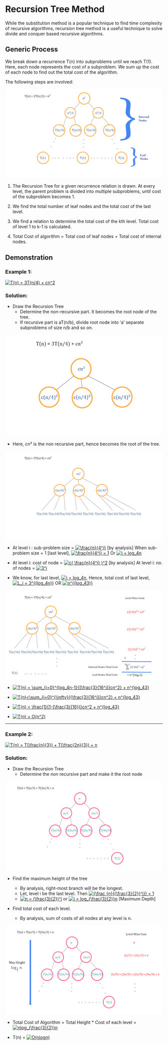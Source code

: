 # Recursion Tree Method

While the substitution method is a popular technique to find time complexity of recursive algorithms, recursion tree method is a useful technique to solve divide and conquer based recursive algorithms.

## Generic Process

We break down a recurrence T(n) into subproblems until we reach T(1). Here, each node represents the cost of a subproblem. We sum up the cost of each node to find out the total cost of the algorithm.

The following steps are involved:

<img src="images\generic_tree.png">

1. The Recursion Tree for a given recurrence relation is drawn. At every level, the parent problem is divided into multiple subproblems, until cost of the subproblem becomes 1.

2. We find the total number of leaf nodes and the total cost of the last level.

3. We find a relation to determine the total cost of the kth level. Total cost of level 1 to k-1 is calculated.

4. Total Cost of algorithm = Total cost of leaf nodes + Total cost of internal nodes.

## Demonstration

### Example 1:
<a href="https://www.codecogs.com/eqnedit.php?latex=T(n)&space;=&space;3T(n/4)&space;&plus;&space;cn^2" target="_blank"><img src="https://latex.codecogs.com/gif.latex?T(n)&space;=&space;3T(n/4)&space;&plus;&space;cn^2" title="T(n) = 3T(n/4) + cn^2" /></a>

### Solution:

- Draw the Recursion Tree
  - Determine the non-recursive part. It becomes the root node of the tree.
  - If recursive part is aT(n/b), divide root node into ‘a’ separate subproblems of size n/b and so on.

<img src="images\exp1_pt1.png">

- Here, cn² is the non recursive part, hence becomes the root of the tree.

<img src="images\exp1_pt2.png">

-  At level i : sub-problem size = <a href="https://www.codecogs.com/eqnedit.php?latex=\frac{n}{4^i}" target="_blank"><img src="https://latex.codecogs.com/gif.latex?\frac{n}{4^i}" title="\frac{n}{4^i}" /></a> [by analysis]
     When sub-problem size = 1 [last level],
     <a href="https://www.codecogs.com/eqnedit.php?latex=\frac{n}{4^i}&space;=&space;1" target="_blank"><img src="https://latex.codecogs.com/gif.latex?\frac{n}{4^i}&space;=&space;1" title="\frac{n}{4^i} = 1" /></a> Or <a href="https://www.codecogs.com/eqnedit.php?latex=i&space;=&space;log_4n" target="_blank"><img src="https://latex.codecogs.com/gif.latex?i&space;=&space;log_4n" title="i = log_4n" /></a>

- At level i: cost of node = <a href="https://www.codecogs.com/eqnedit.php?latex=c(&space;\frac{n}{4^i}&space;)^2" target="_blank"><img src="https://latex.codecogs.com/gif.latex?c(&space;\frac{n}{4^i}&space;)^2" title="c( \frac{n}{4^i} )^2" /></a> [by analysis]
    At level i: no. of nodes = <a href="https://www.codecogs.com/eqnedit.php?latex=3^i" target="_blank"><img src="https://latex.codecogs.com/gif.latex?3^i" title="3^i" /></a>

- We know, for last level, <a href="https://www.codecogs.com/eqnedit.php?latex=i&space;=&space;log_4n" target="_blank"><img src="https://latex.codecogs.com/gif.latex?i&space;=&space;log_4n" title="i = log_4n" /></a>,
Hence, total  cost of last level, <a href="https://www.codecogs.com/eqnedit.php?latex=L_i&space;=&space;3^{(log_4n)}" target="_blank"><img src="https://latex.codecogs.com/gif.latex?L_i&space;=&space;3^{(log_4n)}" title="L_i = 3^{(log_4n)}" /></a> OR <a href="https://www.codecogs.com/eqnedit.php?latex=n^{(log_43)}" target="_blank"><img src="https://latex.codecogs.com/gif.latex?n^{(log_43)}" title="n^{(log_43)}" /></a>

<img src="images\exp1_pt3.png">

- <a href="https://www.codecogs.com/eqnedit.php?latex=T(n)&space;=&space;\sum_{i=0}^{log_4n-1}{(\frac{3}{16^i})cn^2}&space;&plus;&space;n^{log_43}" target="_blank"><img src="https://latex.codecogs.com/gif.latex?T(n)&space;=&space;\sum_{i=0}^{log_4n-1}{(\frac{3}{16^i})cn^2}&space;&plus;&space;n^{log_43}" title="T(n) = \sum_{i=0}^{log_4n-1}{(\frac{3}{16^i})cn^2} + n^{log_43}" /></a>

- <a href="https://www.codecogs.com/eqnedit.php?latex=T(n)<\sum_{i=0}^{\infty}{(\frac{3}{16^i})cn^2}&space;&plus;&space;n^{log_43}" target="_blank"><img src="https://latex.codecogs.com/gif.latex?T(n)<\sum_{i=0}^{\infty}{(\frac{3}{16^i})cn^2}&space;&plus;&space;n^{log_43}" title="T(n)<\sum_{i=0}^{\infty}{(\frac{3}{16^i})cn^2} + n^{log_43}" /></a>

- <a href="https://www.codecogs.com/eqnedit.php?latex=T(n)&space;<&space;\frac{1}{1-(\frac{3}{16})}cn^2&space;&plus;&space;n^{log_43}" target="_blank"><img src="https://latex.codecogs.com/gif.latex?T(n)&space;<&space;\frac{1}{1-(\frac{3}{16})}cn^2&space;&plus;&space;n^{log_43}" title="T(n) < \frac{1}{1-(\frac{3}{16})}cn^2 + n^{log_43}" /></a>

- <a href="https://www.codecogs.com/eqnedit.php?latex=T(n)&space;=&space;O(n^2)" target="_blank"><img src="https://latex.codecogs.com/gif.latex?T(n)&space;=&space;O(n^2)" title="T(n) = O(n^2)" /></a>

<hr>

### Example 2:
<a href="https://www.codecogs.com/eqnedit.php?latex=T(n)&space;=&space;T(\frac{n}{3})&space;&plus;&space;T(\frac{2n}{3})&space;&plus;&space;n" target="_blank"><img src="https://latex.codecogs.com/gif.latex?T(n)&space;=&space;T(\frac{n}{3})&space;&plus;&space;T(\frac{2n}{3})&space;&plus;&space;n" title="T(n) = T(\frac{n}{3}) + T(\frac{2n}{3}) + n" /></a>

### Solution:

- Draw the Recursion Tree
  - Determine the non recursive part and make it the root node

<img src="images\exp2_pt1.png">

- Find the maximum height of the tree

  - By analysis, right-most branch will be the longest.
  - Let, level i be the last level.
  Then <a href="https://www.codecogs.com/eqnedit.php?latex=(\frac&space;{n}{(\frac{3}{2})^i})&space;=&space;1" target="_blank"><img src="https://latex.codecogs.com/gif.latex?(\frac&space;{n}{(\frac{3}{2})^i})&space;=&space;1" title="(\frac {n}{(\frac{3}{2})^i}) = 1" /></a>
  - <a href="https://www.codecogs.com/eqnedit.php?latex=n&space;=&space;(\frac{3}{2})^i" target="_blank"><img src="https://latex.codecogs.com/gif.latex?n&space;=&space;(\frac{3}{2})^i" title="n = (\frac{3}{2})^i" /></a>
   or <a href="https://www.codecogs.com/eqnedit.php?latex=i&space;=&space;log_{\frac{3}{2}}n" target="_blank"><img src="https://latex.codecogs.com/gif.latex?i&space;=&space;log_{\frac{3}{2}}n" title="i = log_{\frac{3}{2}}n" /></a> [Maximum Depth]

- Find total cost of each level.

  - By analysis,
  sum of costs of all nodes at any level is n.
  
<img src="images\exp2_pt2.png">

- Total Cost of Algorithm = Total Height * Cost of each level = <a href="https://www.codecogs.com/eqnedit.php?latex=nlog_{\frac{3}{2}}n" target="_blank"><img src="https://latex.codecogs.com/gif.latex?nlog_{\frac{3}{2}}n" title="nlog_{\frac{3}{2}}n" /></a>

- T(n) = <a href="https://www.codecogs.com/eqnedit.php?latex=O(nlogn)" target="_blank"><img src="https://latex.codecogs.com/gif.latex?O(nlogn)" title="O(nlogn)" /></a>